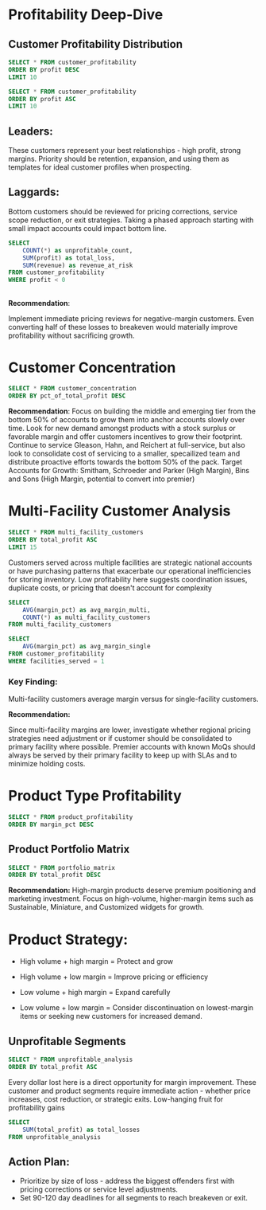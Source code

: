 # Profitability Deep-Dive

## Customer Profitability Distribution

```sql top_customers
SELECT * FROM customer_profitability
ORDER BY profit DESC
LIMIT 10
```

```sql bottom_customers
SELECT * FROM customer_profitability
ORDER BY profit ASC
LIMIT 10
```


## Leaders: 
These customers represent your best relationships - high profit, strong margins. Priority should be retention, expansion, and using them as templates for ideal customer profiles when prospecting. 
<DataTable data={top_customers}>
    <Column id=Customer_Name title="Customer"/>
    <Column id=Customer_Type title="Type"/>
    <Column id=profit title="Profit" fmt='$#,##0' contentType=colorscale scaleColor=green/>
    <Column id=margin_pct title="Margin %" fmt='#0.0"%"'/>
    <Column id=revenue title="Revenue" fmt='$#,##0'/>
</DataTable>

## Laggards:
Bottom customers should be reviewed for pricing corrections, service scope reduction, or exit strategies. Taking a phased approach starting with small impact accounts could impact bottom line.
<DataTable data={bottom_customers}>
    <Column id=Customer_Name title="Customer"/>
    <Column id=Customer_Type title="Type"/>
    <Column id=profit title="Profit" fmt='$#,##0' contentType=colorscale scaleColor=red/>
    <Column id=margin_pct title="Margin %" fmt='#0.0"%"'/>
    <Column id=revenue title="Revenue" fmt='$#,##0'/>
</DataTable>



```sql unprofitable_total
SELECT 
    COUNT(*) as unprofitable_count,
    SUM(profit) as total_loss,
    SUM(revenue) as revenue_at_risk
FROM customer_profitability
WHERE profit < 0
```

##
<Alert status="warning">

**Recommendation**: 

Implement immediate pricing reviews for negative-margin customers. Even converting half of these losses to breakeven would materially improve profitability without sacrificing growth. 

</Alert>

# Customer Concentration

```sql concentration
SELECT * FROM customer_concentration
ORDER BY pct_of_total_profit DESC
```

<DataTable data={concentration}>
    <Column id=customer_segment title="Segment"/>
    <Column id=customer_count title="Customers" fmt='#,##0'/>
    <Column id=total_profit title="Total Profit" fmt='$#,##0'/>
    <Column id=pct_of_total_profit title="% of Profit" fmt='#0.0"%"' contentType=colorscale scaleColor=green/>
</DataTable>

<Alert status="warning">

**Recommendation**: 
Focus on building the middle and emerging tier from the bottom 50% of accounts to grow them into anchor accounts slowly over time.
Look for new demand amongst products with a stock surplus or favorable margin and offer customers incentives to grow their footprint.
Continue to service Gleason, Hahn, and Reichert at full-service, but also look to consolidate cost of servicing to a smaller, specailized team and distribute proactive efforts towards the bottom 50% of the pack.
Target Accounts for Growth: Smitham, Schroeder and Parker (High Margin), Bins and Sons (High Margin, potential to convert into premier)

</Alert>


# Multi-Facility Customer Analysis
```sql multi_facility
SELECT * FROM multi_facility_customers
ORDER BY total_profit ASC
LIMIT 15
```

Customers served across multiple facilities are strategic national accounts or have purchasing patterns that exacerbate our operational inefficiencies for storing inventory. Low profitability here suggests coordination issues, duplicate costs, or pricing that doesn't account for complexity 

<DataTable data={multi_facility}>
    <Column id=Customer_Name title="Customer"/>
    <Column id=Customer_Type title="Type"/>
    <Column id=facility_count title="Facilities" fmt='#,##0'/>
    <Column id=facilities title="Facility List"/>
    <Column id=total_profit title="Profit" fmt='$#,##0' contentType=colorscale scaleColor=red/>
    <Column id=margin_pct title="Margin %" fmt='#0.0"%"'/>
    <Column id=total_revenue title="Revenue" fmt='$#,##0'/>
</DataTable>

```sql multi_facility_summary
SELECT 
    AVG(margin_pct) as avg_margin_multi,
    COUNT(*) as multi_facility_customers
FROM multi_facility_customers
```
```sql single_facility_avg
SELECT 
    AVG(margin_pct) as avg_margin_single
FROM customer_profitability
WHERE facilities_served = 1
```

### Key Finding: 
Multi-facility customers average <Value data={multi_facility_summary} column=avg_margin_multi fmt='#0.1"%"'/> margin versus <Value data={single_facility_avg} column=avg_margin_single fmt='#0.1"%"'/> for single-facility customers. 

<Alert status="warning">

**Recommendation:**

Since multi-facility margins are lower, investigate whether regional pricing strategies need adjustment or if customer should be consolidated to primary facility where possible. Premier accounts with known MoQs should always be served by their primary facility to keep up with SLAs and to minimize holding costs.
  
</Alert>



# Product Type Profitability

```sql product_ranking
SELECT * FROM product_profitability 
ORDER BY margin_pct DESC
```




<DataTable data={product_ranking}>
    <Column id=Product_Type title="Product Type"/>
    <Column id=volume title="Volume (tons)" fmt='#,##0'/>
    <Column id=revenue title="Revenue" fmt='$#,##0'/>
    <Column id=profit title="Profit" fmt='$#,##0' contentType=colorscale scaleColor=green/>
    <Column id=margin_pct title="Margin %" fmt='#0.0"%"' contentType=colorscale scaleColor=green/>
    <Column id=profit_per_ton title="$/Ton" fmt='$#,##0'/>
</DataTable>

## Product Portfolio Matrix

```sql portfolio
SELECT * FROM portfolio_matrix 
ORDER BY total_profit DESC
```

<ScatterPlot
    data={portfolio}
    x=total_volume
    y=margin_pct
    series=Product_Type
    size=total_profit
    title="Product Portfolio: Volume vs Margin "
    xFmt='#,##0'
    yFmt='#0.0"%"'
/>

<Alert status="warning">

**Recommendation:**
High-margin products deserve premium positioning and marketing investment. Focus on high-volume, higher-margin items such as Sustainable, Miniature, and Customized widgets for growth.

</Alert>


# Product Strategy: 


<Alert>

- High volume + high margin = Protect and grow

- High volume + low margin = Improve pricing or efficiency

- Low volume + high margin = Expand carefully

- Low volume + low margin = Consider discontinuation on lowest-margin items or seeking new customers for increased demand.

</Alert>

<DataTable data={portfolio}>
    <Column id=Product_Type title="Product"/>
    <Column id=volume_category title="Volume"/>
    <Column id=margin_category title="Margin"/>
    <Column id=total_volume title="Tons" fmt='#,##0'/>
    <Column id=margin_pct title="Margin %" fmt='#0.0"%"' contentType=colorscale scaleColor=green/>
    <Column id=total_profit title="Profit" fmt='$#,##0'/>
</DataTable>

## Unprofitable Segments

```sql unprofitable_segments
SELECT * FROM unprofitable_analysis
ORDER BY total_profit ASC
```

Every dollar lost here is a direct opportunity for margin improvement. These customer and product segments require immediate action - whether price increases, cost reduction, or strategic exits. Low-hanging fruit for profitability gains 

<DataTable data={unprofitable_segments}>
    <Column id=segment_type title="Type"/>
    <Column id=segment_name title="Name"/>
    <Column id=total_profit title="Loss" fmt='$#,##0' contentType=colorscale scaleColor=red/>
    <Column id=revenue title="Revenue" fmt='$#,##0'/>
    <Column id=transaction_count title="Orders" fmt='#,##0'/>
</DataTable>

```sql unprofitable_impact
SELECT 
    SUM(total_profit) as total_losses
FROM unprofitable_analysis
```


 <Alert status="warning">

  ## Action Plan: 
  - Prioritize by size of loss - address the biggest offenders first with pricing corrections or service level adjustments. 
  - Set 90-120 day deadlines for all segments to reach breakeven or exit.

</Alert>

